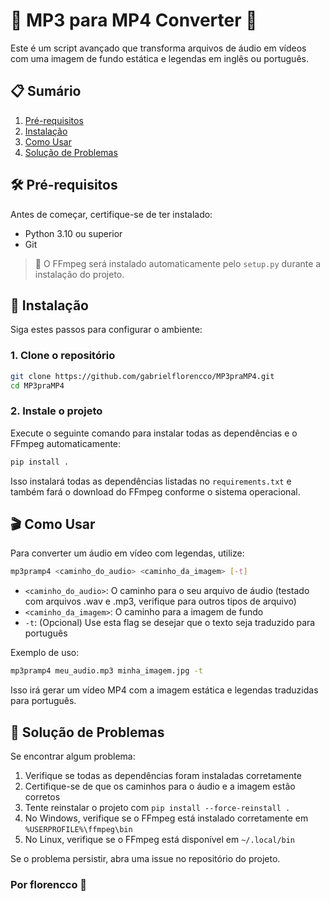 # 🎵 MP3 para MP4 Converter 📼

Este é um script avançado que transforma arquivos de áudio em vídeos com uma imagem de fundo estática e legendas em inglês ou português.

## 📋 Sumário

1. [Pré-requisitos](#pré-requisitos)
2. [Instalação](#instalação)
3. [Como Usar](#como-usar)
4. [Solução de Problemas](#solução-de-problemas)

## 🛠 Pré-requisitos

Antes de começar, certifique-se de ter instalado:

- Python 3.10 ou superior
- Git

> 📝 O FFmpeg será instalado automaticamente pelo `setup.py` durante a instalação do projeto.

## 🚀 Instalação

Siga estes passos para configurar o ambiente:

### 1. Clone o repositório

```sh
git clone https://github.com/gabrielflorencco/MP3praMP4.git
cd MP3praMP4
```

### 2. Instale o projeto

Execute o seguinte comando para instalar todas as dependências e o FFmpeg automaticamente:

```sh
pip install .
```

Isso instalará todas as dependências listadas no `requirements.txt` e também fará o download do FFmpeg conforme o sistema operacional.

## 🎬 Como Usar

Para converter um áudio em vídeo com legendas, utilize:

```sh
mp3pramp4 <caminho_do_audio> <caminho_da_imagem> [-t]
```

- `<caminho_do_audio>`: O caminho para o seu arquivo de áudio (testado com arquivos .wav e .mp3, verifique para outros tipos de arquivo)
- `<caminho_da_imagem>`: O caminho para a imagem de fundo
- `-t`: (Opcional) Use esta flag se desejar que o texto seja traduzido para português

Exemplo de uso:

```sh
mp3pramp4 meu_audio.mp3 minha_imagem.jpg -t
```

Isso irá gerar um vídeo MP4 com a imagem estática e legendas traduzidas para português.

## 🔧 Solução de Problemas

Se encontrar algum problema:

1. Verifique se todas as dependências foram instaladas corretamente
2. Certifique-se de que os caminhos para o áudio e a imagem estão corretos
3. Tente reinstalar o projeto com `pip install --force-reinstall .`
4. No Windows, verifique se o FFmpeg está instalado corretamente em `%USERPROFILE%\ffmpeg\bin`
5. No Linux, verifique se o FFmpeg está disponível em `~/.local/bin`

Se o problema persistir, abra uma issue no repositório do projeto.

### Por florencco 🎼
